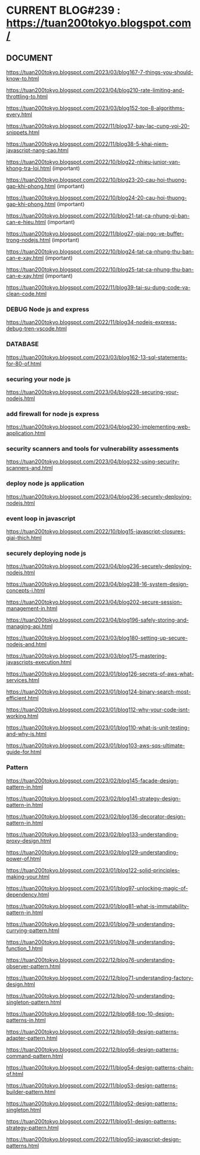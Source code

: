 # CURRENT BLOG#239 : https://tuan200tokyo.blogspot.com/

## DOCUMENT

https://tuan200tokyo.blogspot.com/2023/03/blog167-7-things-you-should-know-to.html

https://tuan200tokyo.blogspot.com/2023/04/blog210-rate-limiting-and-throttling-to.html

https://tuan200tokyo.blogspot.com/2023/03/blog152-top-8-algorithms-every.html

https://tuan200tokyo.blogspot.com/2022/11/blog37-bay-lac-cung-voi-20-snippets.html

https://tuan200tokyo.blogspot.com/2022/11/blog38-5-khai-niem-javascript-nang-cao.html

https://tuan200tokyo.blogspot.com/2022/10/blog22-nhieu-junior-van-khong-tra-loi.html (important)

https://tuan200tokyo.blogspot.com/2022/10/blog23-20-cau-hoi-thuong-gap-khi-phong.html (important)

https://tuan200tokyo.blogspot.com/2022/10/blog24-20-cau-hoi-thuong-gap-khi-phong.html (important)

https://tuan200tokyo.blogspot.com/2022/10/blog21-tat-ca-nhung-gi-ban-can-e-hieu.html (important)

https://tuan200tokyo.blogspot.com/2022/11/blog27-giai-ngo-ve-buffer-trong-nodejs.html (important)

https://tuan200tokyo.blogspot.com/2022/10/blog24-tat-ca-nhung-thu-ban-can-e-xay.html (important)

https://tuan200tokyo.blogspot.com/2022/10/blog25-tat-ca-nhung-thu-ban-can-e-xay.html (important)

https://tuan200tokyo.blogspot.com/2022/11/blog39-tai-su-dung-code-va-clean-code.html

### DEBUG Node js and express

https://tuan200tokyo.blogspot.com/2022/11/blog34-nodejs-express-debug-tren-vscode.html

### DATABASE

https://tuan200tokyo.blogspot.com/2023/03/blog162-13-sql-statements-for-80-of.html

### securing your node js

https://tuan200tokyo.blogspot.com/2023/04/blog228-securing-your-nodejs.html

### add firewall for node js express

https://tuan200tokyo.blogspot.com/2023/04/blog230-implementing-web-application.html

### security scanners and tools for vulnerability assessments

https://tuan200tokyo.blogspot.com/2023/04/blog232-using-security-scanners-and.html

### deploy node js application

https://tuan200tokyo.blogspot.com/2023/04/blog236-securely-deploying-nodejs.html

### event loop in javascript

https://tuan200tokyo.blogspot.com/2022/10/blog15-javascript-closures-giai-thich.html

### securely deploying node js

https://tuan200tokyo.blogspot.com/2023/04/blog236-securely-deploying-nodejs.html

https://tuan200tokyo.blogspot.com/2023/04/blog238-16-system-design-concepts-i.html

https://tuan200tokyo.blogspot.com/2023/04/blog202-secure-session-management-in.html

https://tuan200tokyo.blogspot.com/2023/04/blog196-safely-storing-and-managing-api.html

https://tuan200tokyo.blogspot.com/2023/03/blog180-setting-up-secure-nodejs-and.html

https://tuan200tokyo.blogspot.com/2023/03/blog175-mastering-javascripts-execution.html

https://tuan200tokyo.blogspot.com/2023/01/blog126-secrets-of-aws-what-services.html

https://tuan200tokyo.blogspot.com/2023/01/blog124-binary-search-most-efficient.html

https://tuan200tokyo.blogspot.com/2023/01/blog112-why-your-code-isnt-working.html

https://tuan200tokyo.blogspot.com/2023/01/blog110-what-is-unit-testing-and-why-is.html

https://tuan200tokyo.blogspot.com/2023/01/blog103-aws-sqs-ultimate-guide-for.html

### Pattern

https://tuan200tokyo.blogspot.com/2023/02/blog145-facade-design-pattern-in.html

https://tuan200tokyo.blogspot.com/2023/02/blog141-strategy-design-pattern-in.html

https://tuan200tokyo.blogspot.com/2023/02/blog136-decorator-design-pattern-in.html

https://tuan200tokyo.blogspot.com/2023/02/blog133-understanding-proxy-design.html

https://tuan200tokyo.blogspot.com/2023/02/blog129-understanding-power-of.html

https://tuan200tokyo.blogspot.com/2023/01/blog122-solid-principles-making-your.html

https://tuan200tokyo.blogspot.com/2023/01/blog97-unlocking-magic-of-dependency.html

https://tuan200tokyo.blogspot.com/2023/01/blog81-what-is-immutability-pattern-in.html

https://tuan200tokyo.blogspot.com/2023/01/blog79-understanding-currying-pattern.html

https://tuan200tokyo.blogspot.com/2023/01/blog78-understanding-function_1.html

https://tuan200tokyo.blogspot.com/2022/12/blog76-understanding-observer-pattern.html

https://tuan200tokyo.blogspot.com/2022/12/blog71-understanding-factory-design.html

https://tuan200tokyo.blogspot.com/2022/12/blog70-understanding-singleton-pattern.html

https://tuan200tokyo.blogspot.com/2022/12/blog68-top-10-design-patterns-in.html

https://tuan200tokyo.blogspot.com/2022/12/blog59-design-patterns-adapter-pattern.html

https://tuan200tokyo.blogspot.com/2022/12/blog56-design-patterns-command-pattern.html

https://tuan200tokyo.blogspot.com/2022/11/blog54-design-patterns-chain-of.html

https://tuan200tokyo.blogspot.com/2022/11/blog53-design-patterns-builder-pattern.html

https://tuan200tokyo.blogspot.com/2022/11/blog52-design-patterns-singleton.html

https://tuan200tokyo.blogspot.com/2022/11/blog51-design-patterns-strategy-pattern.html

https://tuan200tokyo.blogspot.com/2022/11/blog50-javascript-design-patterns.html
